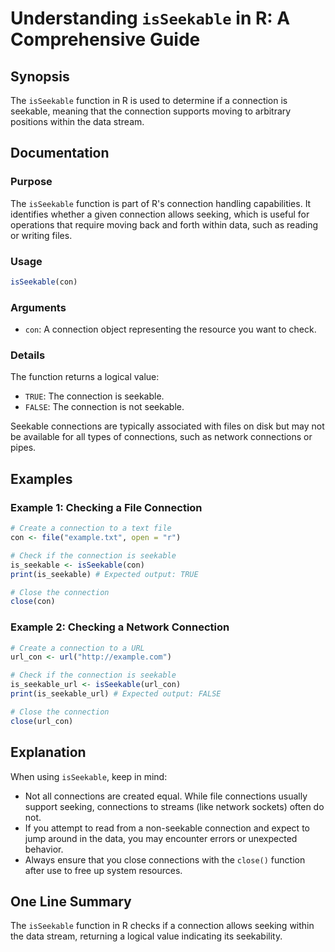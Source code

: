<!--
Meta Description: # Understanding `isSeekable` in R: A Comprehensive Guide ## Synopsis The `isSeekable` function in R is used to determine if a connection is seekable, ...
Meta Keywords: connection, isseekable, seekable, connections, close
-->

# Understanding `isSeekable` in R: A Comprehensive Guide

## Synopsis
The `isSeekable` function in R is used to determine if a connection is seekable, meaning that the connection supports moving to arbitrary positions within the data stream.

## Documentation
### Purpose
The `isSeekable` function is part of R's connection handling capabilities. It identifies whether a given connection allows seeking, which is useful for operations that require moving back and forth within data, such as reading or writing files.

### Usage
```R
isSeekable(con)
```
### Arguments
- `con`: A connection object representing the resource you want to check.

### Details
The function returns a logical value:
- `TRUE`: The connection is seekable.
- `FALSE`: The connection is not seekable.

Seekable connections are typically associated with files on disk but may not be available for all types of connections, such as network connections or pipes.

## Examples
### Example 1: Checking a File Connection
```R
# Create a connection to a text file
con <- file("example.txt", open = "r")

# Check if the connection is seekable
is_seekable <- isSeekable(con)
print(is_seekable) # Expected output: TRUE

# Close the connection
close(con)
```

### Example 2: Checking a Network Connection
```R
# Create a connection to a URL
url_con <- url("http://example.com")

# Check if the connection is seekable
is_seekable_url <- isSeekable(url_con)
print(is_seekable_url) # Expected output: FALSE

# Close the connection
close(url_con)
```

## Explanation
When using `isSeekable`, keep in mind:
- Not all connections are created equal. While file connections usually support seeking, connections to streams (like network sockets) often do not.
- If you attempt to read from a non-seekable connection and expect to jump around in the data, you may encounter errors or unexpected behavior.
- Always ensure that you close connections with the `close()` function after use to free up system resources.

## One Line Summary
The `isSeekable` function in R checks if a connection allows seeking within the data stream, returning a logical value indicating its seekability.